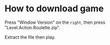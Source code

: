 # How to download game
Press "Window Version" on the `right`, then press "Level.Action.Roulette.zip".

Extract the file then play.
